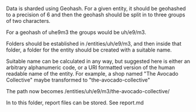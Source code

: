 Data is sharded using Geohash. For a given entity, it should be geohashed to a precision of 6
and then the geohash should be split in to three groups of two characters.

For a geohash of uhe9m3 the groups would be uh/e9/m3.

Folders should be established in /entities/uh/e9/m3, and then inside that folder, a folder for the entity should be created with a suitable name.

Suitable name can be calculated in any way, but suggested here is either an arbitrary alphanumeric code, or a URI formatted version of the human readable name of the entity. For example, a shop named "The Avocado Collective" maybe transformed to "the-avocado-collective"

The path now becomes /entities/uh/e9/m3/the-avocado-collective/

In to this folder, report files can be stored. See report.md